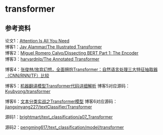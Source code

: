 # transformer

## 参考资料

论文1：[Attention Is All You Need](https://arxiv.org/pdf/1706.03762.pdf)<br>
博客1：[Jay Alammar/The Illustrated Transformer](https://jalammar.github.io/illustrated-transformer)<br>
博客2：[Miguel Romero Calvo/Dissecting BERT Part 1: The Encoder](https://medium.com/dissecting-bert/dissecting-bert-part-1-d3c3d495cdb3)<br>
博客3：[harvardnlp/The Annotated Transformer](http://nlp.seas.harvard.edu/2018/04/03/attention.html)<br>

博客4：[张俊林/放弃幻想，全面拥抱Transformer：自然语言处理三大特征抽取器（CNN/RNN/TF）比较](https://zhuanlan.zhihu.com/p/54743941)

博客5：[机器翻译模型Transformer代码详细解析](https://blog.csdn.net/mijiaoxiaosan/article/details/74909076)
博客5对应源码：[Kyubyong/transformer](https://github.com/Kyubyong/transformer)

博客6：[文本分类实战之Transformer模型](https://www.cnblogs.com/jiangxinyang/p/10210813.html)
博客6对应源码：[jiangxinyang227/textClassifier/Transformer](https://github.com/jiangxinyang227/textClassifier/tree/master/Transformer)

源码1：[brightmart/text_classification/a07_Transformer](https://github.com/brightmart/text_classification/tree/master/a07_Transformer)

源码2：[pengming617/text_classification/model/transformer](https://github.com/pengming617/text_classification/tree/master/model/transformer)



